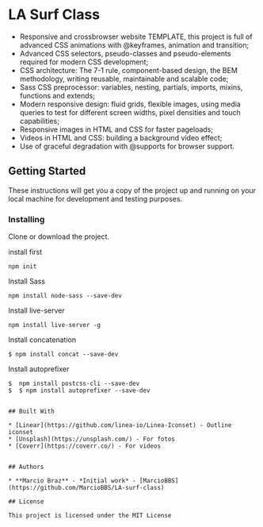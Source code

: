 # LA Surf Class

* Responsive and crossbrowser website TEMPLATE, this project is full of advanced CSS animations with @keyframes, animation and transition;
* Advanced CSS selectors, pseudo-classes and pseudo-elements required for modern CSS development;
* CSS architecture: The 7-1 rule, component-based design, the BEM methodology, writing reusable, maintainable and scalable code;
* Sass CSS preprocessor: variables, nesting, partials, imports, mixins, functions and extends;
* Modern responsive design: fluid grids, flexible images, using media queries to test for different screen widths, pixel densities and touch capabilities;
* Responsive images in HTML and CSS for faster pageloads;
* Videos in HTML and CSS: building a background video effect;
* Use of graceful degradation with @supports for browser support.

## Getting Started

These instructions will get you a copy of the project up and running on your local machine for development and testing purposes.

### Installing 

Clone or download the project.

install first

```
npm init
```

Install Sass

```
npm install node-sass --save-dev
```

Install live-server 

```
npm install live-server -g
```

Install concatenation 

```
$ npm install concat --save-dev

```

Install autoprefixer

```
$  npm install postcss-cli --save-dev
$  $ npm install autoprefixer --save-dev


## Built With

* [Linear](https://github.com/linea-io/Linea-Iconset) - Outline iconset
* [Unsplash](https://unsplash.com/) - For fotos
* [Coverr](https://coverr.co/) - For videos


## Authors

* **Marcio Braz** - *Initial work* - [MarcioBBS](https://github.com/MarcioBBS/LA-surf-class)

## License

This project is licensed under the MIT License 
